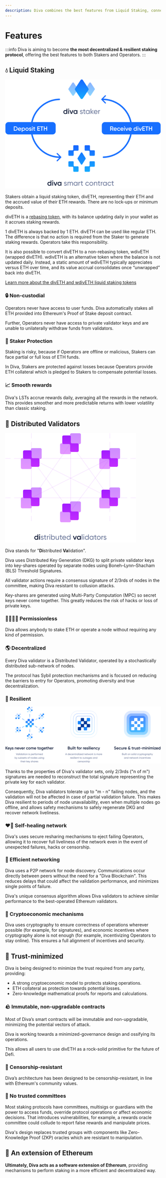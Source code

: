 ```yaml
---
description: Diva combines the best features from Liquid Staking, connecting them to economic guarantees and decentralization features focused on resiliency.
---
```


# Features

:::info
Diva is aiming to become **the most decentralized & resilient staking protocol**, offering the best features to both Stakers and Operators.
:::


## 💧 Liquid Staking

<div style={{textAlign: 'center'}}>

![Liquid Staking](img/liquid-staking.png)
</div>


Stakers obtain a liquid staking token, divETH, representing their ETH and the accrued value of their ETH rewards. There are no lock-ups or minimum deposits.

divETH is a [rebasing token](lst), with its balance updating daily in your wallet as it accrues staking rewards.

1 divETH is always backed by 1 ETH. divETH can be used like regular ETH. The difference is that no action is required from the Staker to generate staking rewards. Operators take this responsibility.

It is also possible to convert divETH to a non-rebasing token, wdivETH (wrapped divETH). wdivETH is an alternative token where the balance is not updated daily. Instead, a static amount of wdivETH typically appreciates versus ETH over time, and its value accrual consolidates once “unwrapped” back into divETH.

[Learn more about the divETH and wdivETH liquid staking tokens](lst)

### 🔒 Non-custodial

Operators never have access to user funds. Diva automatically stakes all ETH provided into Ethereum's Proof of Stake deposit contract.

Further, Operators never have access to private validator keys and are unable to unilaterally withdraw funds from validators.

### 🤝 Staker Protection

Staking is risky, because if Operators are offline or malicious, Stakers can face partial or full loss of ETH funds.

In Diva, Stakers are protected against losses because Operators provide ETH collateral which is pledged to Stakers to compensate potential losses.

### 📈 Smooth rewards

Diva's LSTs accrue rewards daily, averaging all the rewards in the network. This provides smoother and more predictable returns with lower volatility than classic staking.

## 💠 Distributed Validators

<div style={{textAlign: 'center'}}>

![Distributed Validators](img/distributed-validators.png)
</div>



Diva stands for "**Di**stributed **Va**lidation".

Diva uses Distributed Key Generation (DKG) to split private validator keys into key-shares operated by separate nodes using Boneh–Lynn–Shacham (BLS) Threshold Signatures. 

All validator actions require a consensus signature of 2/3rds of nodes in the committee, making Diva resistant to collusion attacks.

Key-shares are generated using Multi-Party Computation (MPC) so secret keys never come together. This greatly reduces the risk of hacks or loss of private keys.

### 👨‍👩‍👧‍👦 Permissionless 

Diva allows anybody to stake ETH or operate a node without requiring any kind of permission.


### 🌎 Decentralized

Every Diva validator is a Distributed Validator, operated by a stochastically distributed sub-network of nodes.

The protocol has Sybil protection mechanisms and is focused on reducing the barriers to entry for Operators, promoting diversity and true decentralization.

### 🌳 Resilient

<div style={{textAlign: 'center'}}>

![DVT resiliency](img/dvt-resiliency.png)
</div>


Thanks to the properties of Diva's validator sets, only 2/3rds ("n of m") signatures are needed to reconstruct the total signature representing the private key for each validator.

Consequently, Diva validators tolerate up to "m - n" failing nodes, and the validation will not be affected in case of partial validation failure. This makes Diva resilient to periods of node unavailability, even when multiple nodes go offline, and allows safety mechanisms to safely regenerate DKG and recover network liveliness.

### ❤️‍🔥 Self-healing network

Diva's uses secure resharing mechanisms to eject failing Operators, allowing it to recover full liveliness of the network even in the event of unexpected failures, hacks or censorship.

### 🚅 Efficient networking

Diva uses a P2P network for node discovery. Communications occur directly between peers without the need for a "Diva Blockchain". This reduces delays that could affect the validation performance, and minimizes single points of failure.

Diva's unique consensus algorithm allows Diva validators to achieve similar performance to the best-operated Ethereum validators.

### 🔢 Cryptoeconomic mechanisms

Diva uses cryptography to ensure correctness of operations wherever possible (for example, for signatures), and economic incentives where cryptography alone is not enough (for example, incentivizing Operators to stay online). This ensures a full alignment of incentives and security.


## 👀 Trust-minimized

Diva is being designed to minimize the trust required from any party, providing:

- A strong cryptoeconomic model to protects staking operations.
- ETH collateral as protection towards potential losses.
- Zero-knowledge mathematical proofs for reports and calculations.

### 🪨 Immutable, non-upgradable contracts

Most of Diva’s smart contracts will be immutable and non-upgradable, minimizing the potential vectors of attack.

Diva is working towards a minimized-governance design and ossifying its operations.

This allows all users to use divETH as a rock-solid primitive for the future of Defi.

### 💬 Censorship-resistant

Diva’s architecture has been designed to be censorship-resistant, in line with Ethereum's community values.

### 🛂 No trusted committees

Most staking protocols have committees, multisigs or guardians with the power to access funds, override protocol operations or affect economic decisions. That introduces vulnerabilities, for example, a rewards oracle committee could collude to report false rewards and manipulate prices.

Diva's design replaces trusted groups with components like Zero-Knowledge Proof (ZKP) oracles which are resistant to manipulation.

## 💠 An extension of Ethereum

**Ultimately, Diva acts as a software extension of Ethereum**, providing mechanisms to perform staking in a more efficient and decentralized way.
